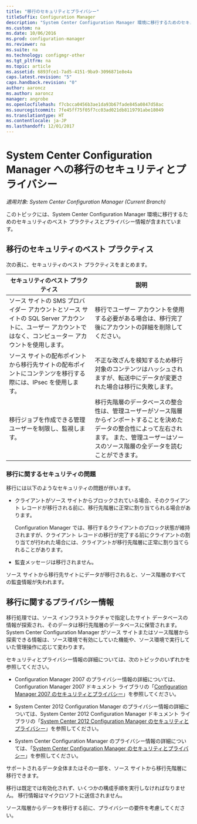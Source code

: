 ```yaml
---
title: "移行のセキュリティとプライバシー"
titleSuffix: Configuration Manager
description: "System Center Configuration Manager 環境に移行するためのセキュリティのベスト プラクティスとプライバシー情報を確認します。"
ms.custom: na
ms.date: 10/06/2016
ms.prod: configuration-manager
ms.reviewer: na
ms.suite: na
ms.technology: configmgr-other
ms.tgt_pltfrm: na
ms.topic: article
ms.assetid: 6893fce1-7ad5-4151-9ba9-3096871e8e4a
caps.latest.revision: "5"
caps.handback.revision: "0"
author: aaroncz
ms.author: aaroncz
manager: angrobe
ms.openlocfilehash: f7cbcca0456b3ae1da93b67fade845a0847d58ac
ms.sourcegitcommit: 7fe45ff75f05f7cc03ad021db8119791abe18049
ms.translationtype: HT
ms.contentlocale: ja-JP
ms.lasthandoff: 12/01/2017
---
```

# <a name="security-and-privacy-for-migration-to-system-center-configuration-manager"></a>System Center Configuration Manager への移行のセキュリティとプライバシー

*適用対象: System Center Configuration Manager (Current Branch)*

このトピックには、System Center Configuration Manager 環境に移行するためのセキュリティのベスト プラクティスとプライバシー情報が含まれています。  

## <a name="security-best-practices-for-migration"></a>移行のセキュリティのベスト プラクティス  
 次の表に、セキュリティのベスト プラクティスをまとめます。  

|セキュリティのベスト プラクティス|説明|  
|----------------------------|----------------------|  
|ソース サイトの SMS プロバイダー アカウントとソース サイトの SQL Server アカウントに、ユーザー アカウントではなく、コンピューター アカウントを使用します。|移行でユーザー アカウントを使用する必要がある場合は、移行完了後にアカウントの詳細を削除してください。|  
|ソース サイトの配布ポイントから移行先サイトの配布ポイントにコンテンツを移行する際には、IPsec を使用します。|不正な改ざんを検知するため移行対象のコンテンツはハッシュされますが、転送中にデータが変更された場合は移行に失敗します。|  
|移行ジョブを作成できる管理ユーザーを制限し、監視します。|移行先階層のデータベースの整合性は、管理ユーザーがソース階層からインポートすることを決めたデータの整合性によって左右されます。 また、管理ユーザーはソースのソース階層の全データを読むことができます。|  

### <a name="security-issues-for-migration"></a>移行に関するセキュリティの問題  
移行には以下のようなセキュリティの問題が伴います。  

-   クライアントがソース サイトからブロックされている場合、そのクライアント レコードが移行される前に、移行先階層に正常に割り当てられる場合があります。  

     Configuration Manager では、移行するクライアントのブロック状態が維持されますが、クライアント レコードの移行が完了する前にクライアントの割り当てが行われた場合には、クライアントが移行先階層に正常に割り当てられることがあります。  

-   監査メッセージは移行されません。  

ソース サイトから移行先サイトにデータが移行されると、ソース階層のすべての監査情報が失われます。  

## <a name="privacy-information-for-migration"></a>移行に関するプライバシー情報  
 移行処理では、ソース インフラストラクチャで指定したサイト データベースの情報が探索され、そのデータは移行先階層のデータベースに保管されます。 System Center Configuration Manager がソース サイトまたはソース階層から探索できる情報は、ソース環境で有効にしていた機能や、ソース環境で実行していた管理操作に応じて変わります。  

 セキュリティとプライバシー情報の詳細については、次のトピックのいずれかを参照してください。  

-   Configuration Manager 2007 のプライバシー情報の詳細については、Configuration Manager 2007 ドキュメント ライブラリの「[Configuration Manager 2007 のセキュリティとプライバシー](http://go.microsoft.com/fwlink/p/?LinkId=216450)」を参照してください。  

-   System Center 2012 Configuration Manager のプライバシー情報の詳細については、System Center 2012 Configuration Manager ドキュメント ライブラリの「[System Center 2012 Configuration Manager のセキュリティとプライバシー](https://technet.microsoft.com/library/gg682033.aspx)」を参照してください。  

-   System Center Configuration Manager のプライバシー情報の詳細については、「[System Center Configuration Manager のセキュリティとプライバシー](../../core/plan-design/security/security-and-privacy.md)」を参照してください。  

サポートされるデータ全体またはその一部を、ソース サイトから移行先階層に移行できます。  

移行は既定では有効化されず、いくつかの構成手順を実行しなければなりません。 移行情報はマイクロソフトに送信されません。  

ソース階層からデータを移行する前に、プライバシーの要件を考慮してください。  
